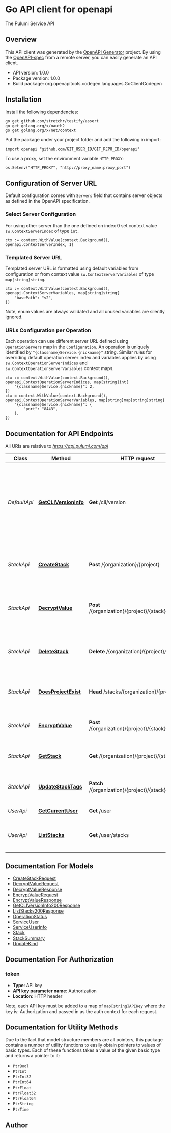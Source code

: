 # Go API client for openapi

The Pulumi Service API

## Overview
This API client was generated by the [OpenAPI Generator](https://openapi-generator.tech) project.  By using the [OpenAPI-spec](https://www.openapis.org/) from a remote server, you can easily generate an API client.

- API version: 1.0.0
- Package version: 1.0.0
- Build package: org.openapitools.codegen.languages.GoClientCodegen

## Installation

Install the following dependencies:

```shell
go get github.com/stretchr/testify/assert
go get golang.org/x/oauth2
go get golang.org/x/net/context
```

Put the package under your project folder and add the following in import:

```golang
import openapi "github.com/GIT_USER_ID/GIT_REPO_ID/openapi"
```

To use a proxy, set the environment variable `HTTP_PROXY`:

```golang
os.Setenv("HTTP_PROXY", "http://proxy_name:proxy_port")
```

## Configuration of Server URL

Default configuration comes with `Servers` field that contains server objects as defined in the OpenAPI specification.

### Select Server Configuration

For using other server than the one defined on index 0 set context value `sw.ContextServerIndex` of type `int`.

```golang
ctx := context.WithValue(context.Background(), openapi.ContextServerIndex, 1)
```

### Templated Server URL

Templated server URL is formatted using default variables from configuration or from context value `sw.ContextServerVariables` of type `map[string]string`.

```golang
ctx := context.WithValue(context.Background(), openapi.ContextServerVariables, map[string]string{
	"basePath": "v2",
})
```

Note, enum values are always validated and all unused variables are silently ignored.

### URLs Configuration per Operation

Each operation can use different server URL defined using `OperationServers` map in the `Configuration`.
An operation is uniquely identified by `"{classname}Service.{nickname}"` string.
Similar rules for overriding default operation server index and variables applies by using `sw.ContextOperationServerIndices` and `sw.ContextOperationServerVariables` context maps.

```
ctx := context.WithValue(context.Background(), openapi.ContextOperationServerIndices, map[string]int{
	"{classname}Service.{nickname}": 2,
})
ctx = context.WithValue(context.Background(), openapi.ContextOperationServerVariables, map[string]map[string]string{
	"{classname}Service.{nickname}": {
		"port": "8443",
	},
})
```

## Documentation for API Endpoints

All URIs are relative to *https://api.pulumi.com/api*

Class | Method | HTTP request | Description
------------ | ------------- | ------------- | -------------
*DefaultApi* | [**GetCLIVersionInfo**](docs/DefaultApi.md#getcliversioninfo) | **Get** /cli/version | getCLIVersionInfo asks the service for information about versions of the CLI (the newest version as well as the oldest version before the CLI should warn about an upgrade).
*StackApi* | [**CreateStack**](docs/StackApi.md#createstack) | **Post** /{organization}/{project} | CreateStack creates a stack with the given cloud and stack name in the scope of the indicated project.
*StackApi* | [**DecryptValue**](docs/StackApi.md#decryptvalue) | **Post** /{organization}/{project}/{stack}/decrypt | DecryptValue decrypts a ciphertext value in the context of the indicated stack.
*StackApi* | [**DeleteStack**](docs/StackApi.md#deletestack) | **Delete** /{organization}/{project}/{stack} | DeleteStack deletes the indicated stack. If force is true, the stack is deleted even if it contains resources.
*StackApi* | [**DoesProjectExist**](docs/StackApi.md#doesprojectexist) | **Head** /stacks/{organization}/{project} | Returns true if a project with the given name exists, or false otherwise.
*StackApi* | [**EncryptValue**](docs/StackApi.md#encryptvalue) | **Post** /{organization}/{project}/{stack}/encrypt | EncryptValue encrypts a plaintext value in the context of the indicated stack.
*StackApi* | [**GetStack**](docs/StackApi.md#getstack) | **Get** /{organization}/{project}/{stack} | GetStack retrieves the stack with the given name.
*StackApi* | [**UpdateStackTags**](docs/StackApi.md#updatestacktags) | **Patch** /{organization}/{project}/{stack}/tags | UpdateStackTags updates the stacks&#39;s tags, replacing all existing tags.
*UserApi* | [**GetCurrentUser**](docs/UserApi.md#getcurrentuser) | **Get** /user | Returns the current user.
*UserApi* | [**ListStacks**](docs/UserApi.md#liststacks) | **Get** /user/stacks | Lists all stacks the current user has access to, optionally filtered by project.


## Documentation For Models

 - [CreateStackRequest](docs/CreateStackRequest.md)
 - [DecryptValueRequest](docs/DecryptValueRequest.md)
 - [DecryptValueResponse](docs/DecryptValueResponse.md)
 - [EncryptValueRequest](docs/EncryptValueRequest.md)
 - [EncryptValueResponse](docs/EncryptValueResponse.md)
 - [GetCLIVersionInfo200Response](docs/GetCLIVersionInfo200Response.md)
 - [ListStacks200Response](docs/ListStacks200Response.md)
 - [OperationStatus](docs/OperationStatus.md)
 - [ServiceUser](docs/ServiceUser.md)
 - [ServiceUserInfo](docs/ServiceUserInfo.md)
 - [Stack](docs/Stack.md)
 - [StackSummary](docs/StackSummary.md)
 - [UpdateKind](docs/UpdateKind.md)


## Documentation For Authorization



### token

- **Type**: API key
- **API key parameter name**: Authorization
- **Location**: HTTP header

Note, each API key must be added to a map of `map[string]APIKey` where the key is: Authorization and passed in as the auth context for each request.


## Documentation for Utility Methods

Due to the fact that model structure members are all pointers, this package contains
a number of utility functions to easily obtain pointers to values of basic types.
Each of these functions takes a value of the given basic type and returns a pointer to it:

* `PtrBool`
* `PtrInt`
* `PtrInt32`
* `PtrInt64`
* `PtrFloat`
* `PtrFloat32`
* `PtrFloat64`
* `PtrString`
* `PtrTime`

## Author



